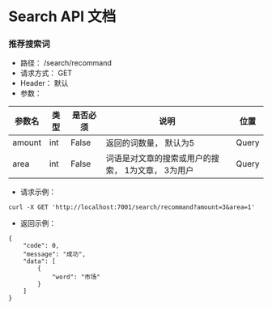 # Search API 文档

### 推荐搜索词

- 路径： /search/recommand
- 请求方式： GET
- Header： 默认
- 参数：
  
| 参数名 | 类型 | 是否必须 | 说明 | 位置 |
|---|---|---|---|---|
| amount | int | False | 返回的词数量， 默认为5 | Query |
| area | int | False | 词语是对文章的搜索或用户的搜索， 1为文章， 3为用户 | Query |

- 请求示例：

```
curl -X GET 'http://localhost:7001/search/recommand?amount=3&area=1' 
```

- 返回示例：

```
{
    "code": 0,
    "message": "成功",
    "data": [
        {
            "word": "市场"
        }
    ]
}
```